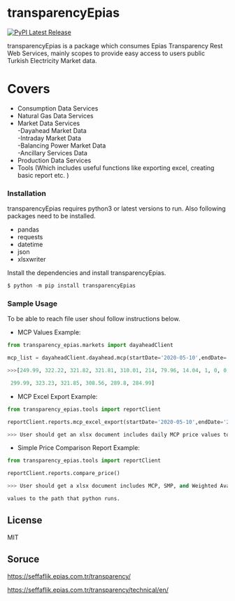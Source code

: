 # transparencyEpias

[![PyPI Latest Release](https://img.shields.io/pypi/v/transparencyEpias.svg)](https://pypi.org/project/transparencyEpias/)

transparencyEpias is a package which consumes Epias Transparency Rest Web Services, mainly scopes to provide easy access to users public Turkish Electricity Market data.

# Covers

  - Consumption Data Services
  - Natural Gas Data Services
  - Market Data Services<br/>
    -Dayahead Market Data <br/>
    -Intraday Market Data <br/>
    -Balancing Power Market Data<br/>
    -Ancillary Services Data<br/>
 - Production Data Services<br/>
 - Tools (Which includes useful functions like exporting excel, creating basic report etc. )

### Installation

transparencyEpias requires python3 or latest versions to run.
Also following packages need to be installed. 
- pandas
- requests
- datetime
- json
- xlsxwriter

Install the dependencies and install transparencyEpias.

```python
$ python -m pip install transparencyEpias
```

### Sample Usage

To be able to reach file user shoul follow instructions below.
- MCP Values Example:
 
```python
from transparency_epias.markets import dayaheadClient 
```
```python
mcp_list = dayaheadClient.dayahead.mcp(startDate='2020-05-10',endDate='2020-05-10')[1]
```
```python
>>>[249.99, 322.22, 321.82, 321.81, 310.01, 214, 79.96, 14.04, 1, 0, 0, 0, 0.87, 1, 4, 13.99, 97.45, 227.57,

 299.99, 323.23, 321.85, 308.56, 289.8, 284.99]
```
- MCP Excel Export Example:
```python
from transparency_epias.tools import reportClient
```
```python
reportClient.reports.mcp_excel_export(startDate='2020-05-10',endDate='2020-05-10')
```
```python
>>> User should get an xlsx document includes daily MCP price values to the path that python runs.
```
- Simple Price Comparison Report Example:
```python
from transparency_epias.tools import reportClient
```
```python
reportClient.reports.compare_price()
```
```python
>>> User should get a xlsx document includes MCP, SMP, and Weighted Avarage Price 

values to the path that python runs.
```

License
----

MIT

Soruce
----

https://seffaflik.epias.com.tr/transparency/

https://seffaflik.epias.com.tr/transparency/technical/en/
